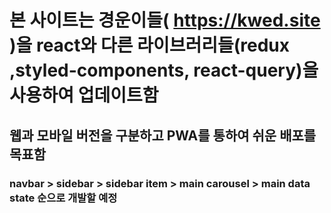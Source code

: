 # 본 사이트는 경운이들( https://kwed.site )을 react와 다른 라이브러리들(redux ,styled-components, react-query)을 사용하여 업데이트함
## 웹과 모바일 버전을 구분하고 PWA를 통하여 쉬운 배포를 목표함
### navbar > sidebar > sidebar item > main carousel > main data state 순으로 개발할 예정
